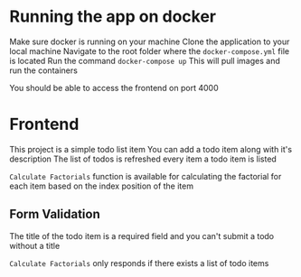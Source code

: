 # Running the app on docker
Make sure docker is running on your machine
Clone the application to your local machine
Navigate to the root folder where the `docker-compose.yml` file is located
Run the command `docker-compose up`
This will pull images and run the containers

You should be able to access the frontend on port 4000
# Frontend

This project is a simple todo list item
You can add a todo item along with it's description
The list of todos is refreshed every item a todo item is listed

`Calculate Factorials` function is available for calculating
the factorial for each item based on the index position of the item

## Form Validation
The title of the todo item is a required field and you can't submit
a todo without a title

`Calculate Factorials` only responds if there exists a list of todo items
